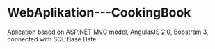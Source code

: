 # WebAplikation---CookingBook
Aplication based on ASP.NET MVC model, AngularJS 2.0, Boostram 3, connected with SQL Base Date

